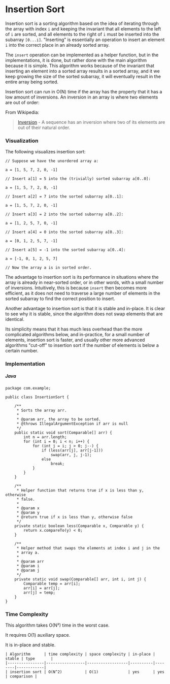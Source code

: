 # Insertion Sort

Insertion sort is a sorting algorithm based on the idea of iterating through 
the array with index `i` and keeping the invariant that all elements to the left 
of `i` are sorted, and all elements to the right of `i` must be inserted into 
the subarray `[0...i]`. "Inserting" is essentially an operation to insert an 
element `i` into the correct place in an already sorted array.

The `insert` operation can be implemented as a helper function, but in the
implementations, it is done, but rather done with the main algorithm because it
is simple. This algorithm works because of the invariant that inserting an 
element into a sorted array results in a sorted array, and it we keep growing
the size of the sorted subarray, it will eventually result in the entire array
being sorted.

Insertion sort can run in O(N) time if the array has the property that it has a 
low amount of inversions. An inversion in an array is where two elements are out
of order:

From Wikipedia:

> [Inversion](https://en.wikipedia.org/wiki/Inversion_%28discrete_mathematics%29) - 
A sequence has an inversion where two of its elements are out of their natural
order.

### Visualization

The following visualizes insertion sort:

```
// Suppose we have the unordered array a:

a = [1, 5, 7, 2, 0, -1]

// Insert a[1] = 5 into the (trivially) sorted subarray a[0..0]:

a = [1, 5, 7, 2, 0, -1]

// Insert a[2] = 7 into the sorted subarray a[0..1]:

a = [1, 5, 7, 2, 0, -1]

// Insert a[3] = 2 into the sorted subarray a[0..2]:

a = [1, 2, 5, 7, 0, -1]

// Insert a[4] = 0 into the sorted subarray a[0..3]:

a = [0, 1, 2, 5, 7, -1]

// Insert a[5] = -1 into the sorted subarray a[0..4]:

a = [-1, 0, 1, 2, 5, 7]

// Now the array a is in sorted order.
```

The advantage to insertion sort is its performance in situations where the 
array is already in near-sorted order, or in other words, with a small number of 
inversions. Intuitively, this is because `insert` then becomes more efficient, as 
it does not need to traverse a large number of elements in the sorted subarray 
to find the correct position to insert. 

Another advantage to insertion sort is that it is stable and in-place. It is
clear to see why it is stable, since the algorithm does not swap elements that
are identical.

Its simplicity means that it has much less overhead than the more complicated 
algorithms below, and in-practice, for a small number of elements, insertion 
sort is faster, and usually other more advanced algorithms "cut-off" to 
insertion sort if the number of elements is below a certain number.

### Implementation

##### Java

```
package com.example;

public class InsertionSort {

    /**
     * Sorts the array arr.
     *
     * @param arr, the array to be sorted.
     * @throws IllegalArgumentException if arr is null
     */
    public static void sort(Comparable[] arr) {
        int n = arr.length;
        for (int i = 0; i < n; i++) {
            for (int j = i; j > 0; j--) {
                if (less(arr[j], arr[j-1]))
                    swap(arr, j, j-1);
                else
                    break;
            }
        }
    }

    /**
     * Helper function that returns true if x is less than y, otherwise
     * false.
     *
     * @param x
     * @param y
     * @return true if x is less than y, otherwise false
     */
    private static boolean less(Comparable x, Comparable y) {
        return x.compareTo(y) < 0;
    }

    /**
     * Helper method that swaps the elements at index i and j in the
     * array a.
     *
     * @param arr
     * @param i
     * @param j
     */
    private static void swap(Comparable[] arr, int i, int j) {
        Comparable temp = arr[i];
        arr[i] = arr[j];
        arr[j] = temp;
    }
}
```

### Time Complexity

This algorithm takes O(N&#178;) time in the worst case.

It requires O(1) auxiliary space.

It is in-place and stable.

```
| Algorithm      | time complexity | space complexity | in-place | stable | type       |
|----------------|-----------------|------------------|----------|--------|------------|
| insertion sort | O(N^2)          | O(1)             | yes      | yes    | comparison |
```